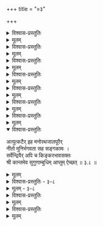 +++
title = "०३"

+++

<details><summary>विश्वास-प्रस्तुतिः</summary>

आद्ये तृतीयशतकस्य वनाद्रि-भर्तुर्  
आपाद-मौल्य्-अवयवाभरणाभिरूप्यम् ।  
ब्रह्मादि-वाग्-अविषयं च महा-प्रभावं  
सौन्दर्य-**मग्न**-हृदयः शठजित् **शशंस** ॥ ३–१ ॥
</details>

<details><summary>मूलम्</summary>

आद्ये तृतीयशतकस्य वनाद्रिभर्तुर्  
आपादमौल्यवयवाभरणाभिरूप्यम् ।  
ब्रह्मादिवागविषयं च महाप्रभावं  
सौन्दर्यमग्नहृदयः शठजित् शशंस ॥ ३–१ ॥
</details>


<details><summary>विश्वास-प्रस्तुतिः</summary>

सङ्कोचित-स्व-करणः स हरिं यथेष्टम्  
**भुञ्जे** न चाहम् इति भिन्न-मतिः शठारिः ।  
**आश्वासितश्** च हरिणा स्व-महत्तयैव  
"भोगेष्व् अ-शक्तिर्" इति तत् कथितं द्वितीये ॥ ३–२ ॥
</details>

<details><summary>मूलम्</summary>

सङ्कोचितस्वकरणः स हरिं यथेष्टम्  
भुञ्जे न चाहमिति भिन्नमतिः शठारिः ।  
आश्वासितश्च हरिणा स्वमहत्तयैव  
भोगेष्व् अशक्तिरिति तत्कथितं द्वितीये ॥ ३–२ ॥
</details>


<details><summary>विश्वास-प्रस्तुतिः</summary>

सर्वत्र सर्व-समये सकलास्व् अवस्थास्व्  
**अभ्यर्थयन्** निखिल-दास्य-रसान् मुनीन्द्रः।  
श्री-वेङ्कटाद्रि-निलयस्य परस्य पुंसः  
निस्सीम-शील-गुणम् अप्य् **अवदत्** तृतीये ॥ ३–३
</details>

<details><summary>मूलम्</summary>

सर्वत्र सर्वसमये सकलास्व् अवस्थास्व्  
अभ्यर्थयन् निखिलदास्यरसान् मुनीन्द्रः।  
श्रीवेङ्कटाद्रिनिलयस्य परस्य पुंसः  
निस्सीमशीलगुणमप्य् अवदत् तृतीये ॥ ३–३
</details>


<details><summary>विश्वास-प्रस्तुतिः</summary>

सर्वं जगत् **समवलोक्य** विभोः शरीरं  
तद्-वाचिनश् च सकलान् अपि शब्द-राशीन् ।  
तान् भूत-भौतिक-मुखान् **कथयन्** पदार्थान्  
दास्यं **चकार** वचसा च?? मुनिश् चतुर्थे॥ ३–४ ॥
</details>

<details><summary>मूलम्</summary>

सर्वं जगत् समवलोक्य विभोः शरीरं  
तद्वाचिनश्च सकलानपि शब्दराशीन् ।  
तान् भूतभौतिकमुखान् कथयन् पदार्थान्  
दास्यं चकार वचसव मुनिश्चतुर्थे॥ ३–४ ॥
</details>


<details><summary>विश्वास-प्रस्तुतिः</summary>

पूर्वेण दास्य-विधिना पुरुषार्थ-सीम्ना  
हर्ष-प्रकर्ष-विवशः खलु पञ्चमे सः ।  
आनन्दनैर् अविकृतान् **विनिनिन्द** मूर्खान्,  
शौरेर् गुणैस् तु विकृतान् **प्रशशंस** भूयः ॥ ३–५ ॥
</details>

<details><summary>मूलम्</summary>

पूर्वेण दास्यविधिना पुरुषार्थसीम्ना  
हर्षप्रकर्षविवशः खलु पञ्चमे सः ।  
आनन्दनैर् अविकृतान् विनिनिन्द मूर्खान्  
शौरेर् गुणैस्तु विकृतान् प्रशशंस भूयः ॥ ३–५ ॥
</details>


<details><summary>विश्वास-प्रस्तुतिः</summary>

तान् **निन्दितान्** अपि **विहातुम्** असाव् **अशक्तः**  
शौरेर् **दुरासदतया विमुखान् विचार्य** ।  
अर्चावतार-**सुलभत्वम् उवाच** तेषाम्  
एवं च तेषु विमुखेषु **शुशोच** षष्ठे ॥ ३–६ ॥
</details>

<details><summary>मूलम्</summary>

तान् निन्दितानपि विहातुमसौ अशक्तः  
शौरेर् दुरासदतया विमुखान् विचार्य ।  
अर्चावतार सुलभत्वम् उवाच तेषाम्  
एवं च तेषु विमुखेषु शुशोच षष्ठे ॥ ३–६ ॥
</details>


<details><summary>विश्वास-प्रस्तुतिः</summary>

तत् शोक-शान्ति-विधये हरिणा प्रसादाद्  
**आविष्कृतान्** स्व-गुण-चेष्टित-**भोग**-शीलान् ।  
**आलोक्य** वैष्णव-जनान् मुनिर् आत्म-नाथान्  
**आख्याय** तान् **अतिजहर्ष** च सप्तमे सः॥ ३–७ ॥
</details>

<details><summary>मूलम्</summary>

तत् शोकशान्तिविधये हरिणा प्रसादाद्  
आविष्कृतान् स्वगुणचेष्टितभोगशीलान् ।  
आलोक्यवैष्णवजनान् मुनिर् आत्मनाथान्  
आख्याय तान् अतिजहर्ष च सप्तमे सः॥ ३–७ ॥
</details>

<details open><summary>विश्वास-प्रस्तुतिः</summary>

अत्युत्कटैर् इह मनोरथजालपूरैर्  
नीतो मुनिर्भगवता सह सङ्गकामः ।  
सर्वेन्द्रियैर् अपि च किङ्करभावसक्तः   
श्री कान्तमेव सुगुणाम्बुधिम् आप्तुम् ऐच्छत् ॥ ३.८ ॥
</details>

<details><summary>मूलम्</summary>

अत्युत्कटैर् इह मनोरथजालपूरैर्  
नीतो मुनिर्भगवता सह सङ्गकामः ।  
सर्वेन्द्रियैर् अपि च किङ्करभावसक्तः   
श्री कान्तमेव सुगुणाम्बुधिम् आप्तुम् ऐच्छत् ॥ ३.८ ॥
</details>


<details><summary>विश्वास-प्रस्तुतिः - ३-८</summary>

षष्ठे बहिर्नयनतो हरिमाप्तुमाशा  
जातामुनेरथ तदीय जनावलोकात् ।  
उत्तम्भितास्वकरणैरपि कामयन्ती  
शोकातिरेक जननी पुनरष्टमेऽभूत् ॥ ३-८॥
</details>

<details><summary>मूलम् - ३-८</summary>

षष्ठे बहिर्नयनतो हरिमाप्तुमाशा  
जातामुनेरथ तदीय जनावलोकात् ।  
उत्तम्भितास्वकरणैरपि कामयन्ती  
शोकातिरेक जननी पुनरष्टमेऽभूत् ॥ ३-८॥
</details>

<details><summary>विश्वास-प्रस्तुतिः</summary>

अन्यस्तवेन विषयान् अधिगन्तुम् इच्छून्  
आलोक्य विस्मृतनिजव्यसनो दयालुः ।  
तस्मान् निवार्य मनुजान् विफलः स शौरेर्  
अन्येष्वनर्हकरणं नवमे स्वमाख्यत् ॥ ३–९ ॥
</details>

<details><summary>मूलम्</summary>

अन्यस्तवेन विषयान् अधिगन्तुम् इच्छून्  
आलोक्य विस्मृतनिजव्यसनो दयालुः ।  
तस्मान् निवार्य मनुजान् विफलः स शौरेर्  
अन्येष्वनर्हकरणं नवमे स्वमाख्यत् ॥ ३–९ ॥
</details>


<details><summary>विश्वास-प्रस्तुतिः</summary>

भूयोऽवतीर्य भुवि दिव्यवपुः स्वकीयम्  
प्रत्यक्षयन्तम् अखिलांश्च गुणान् अनन्तम् ।  
स्तुत्वा मुनिः स्वचरितार्थतया न किञ्चिद्  
दुःखम् मम इत्यतितरां दशमे तुतोष॥ ३–१० ॥
</details>

<details><summary>मूलम्</summary>

भूयोऽवतीर्य भुवि दिव्यवपुः स्वकीयम्  
प्रत्यक्षयन्तम् अखिलांश्च गुणान् अनन्तम् ।  
स्तुत्वा मुनिः स्वचरितार्थतया न किञ्चिद्  
दुःखम् मम इत्यतितरां दशमे तुतोष॥ ३–१० ॥
</details>
